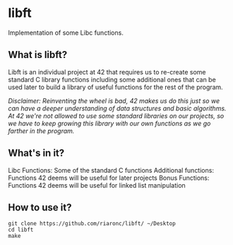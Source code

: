 # libft
Implementation of some Libc functions.

## What is libft?

  Libft is an individual project at 42 that requires us to re-create some standard C library functions including some additional ones that can be used later to build a library of useful functions for the rest of the program.

  *Disclaimer: Reinventing the wheel is bad, 42 makes us do this just so we can have a deeper understanding of data structures and basic algorithms. At 42 we're not allowed to use some standard libraries on our projects, so we have to keep growing this library with our own functions as we go farther in the program.*

## What's in it?

Libc Functions: Some of the standard C functions
Additional functions: Functions 42 deems will be useful for later projects
Bonus Functions: Functions 42 deems will be useful for linked list manipulation

## How to use it?
```
git clone https://github.com/riaronc/libft/ ~/Desktop
cd libft
make
```

